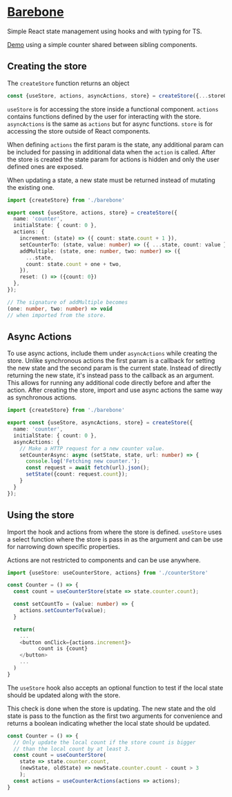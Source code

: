 # [Barebone](src/barebone)
Simple React state management using hooks and with typing for TS.

[Demo](https://seegg.github.io/Barebone-state-management/) using
a simple counter shared between sibling components.

## Creating the store
The `createStore` function returns an object
```ts
const {useStore, actions, asyncActions, store} = createStore({...storeOptions});
```
`useStore` is for accessing the store inside a functional component. 
`actions` contains functions defined by the user for interacting with 
the store. `asyncActions` is the same as `actions` but for async functions. 
`store` is for accessing the store outside of React components.

When defining `actions` the first param is the state, any additional
param can be included for passing in additional data when the `action`
is called. After the store is created the state param for actions is 
hidden and only the user defined ones are exposed.

When updating a state, a new state must be returned instead of mutating
the existing one.

```ts
import {createStore} from './barebone'

export const {useStore, actions, store} = createStore({
  name: 'counter',
  initialState: { count: 0 },
  actions: {
    increment: (state) => ({ count: state.count + 1 }),
    setCounterTo: (state, value: number) => ({ ...state, count: value }),
    addMultiple: (state, one: number, two: number) => ({
      ...state,
      count: state.count + one + two,
    }),
    reset: () => ({count: 0})
  },
});

// The signature of addMultiple becomes
(one: number, two: number) => void
// when imported from the store.
```
## Async Actions

To use async actions, include them under `asyncActions` while creating the
store. Unlike synchronous actions the first param is a callback for setting 
the new state and the second param is the current state. Instead of directly 
returning the new state, it's instead pass to the callback as an argument. 
This allows for running any additional code directly before and after the 
action. After creating the store, import and use async actions the same
way as synchronous actions.

```ts
import {createStore} from './barebone'

export const {useStore, asyncActions, store} = createStore({
  name: 'counter',
  initialState: { count: 0 },
  asyncActions: {
    // Make a HTTP request for a new counter value.
    setCounterAsync: async (setState, state, url: number) => {
      console.log('Fetching new counter.');
      const request = await fetch(url).json();
      setState({count: request.count});
    }
  }
});
```
## Using the store
Import the hook and actions from where the store is defined.
`useStore` uses a select function where the store is pass in
as the argument and can be use for narrowing down specific
properties.

Actions are not restricted to components and can be use anywhere.
```ts
import {useStore: useCounterStore, actions} from './counterStore'

const Counter = () => {
  const count = useCounterStore(state => state.counter.count);

  const setCountTo = (value: number) => {
    actions.setCounterTo(value);
  }

  return(
    ...
    <button onClick={actions.increment}>
          count is {count}
    </button>
    ...
  )
}

```

The `useStore` hook also accepts an optional function to test if
the local state should be updated along with the store.

This check is done when the store is updating. The new state and
the old state is pass to the function as the first two arguments for
convenience and returns a boolean indicating whether the local state
should be updated.

```ts
const Counter = () => {
  // Only update the local count if the store count is bigger
  // than the local count by at least 3.
  const count = useCounterStore(
    state => state.counter.count,
    (newState, oldState) => newState.counter.count - count > 3
    );
  const actions = useCounterActions(actions => actions);
}

```
